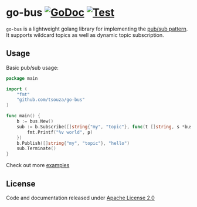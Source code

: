 # go-bus [![GoDoc](https://godoc.org/github.com/tsouza/go-bus?status.svg)](https://godoc.org/github.com/tsouza/go-bus) [![Test](https://github.com/qryio/go-bus/actions/workflows/test.yml/badge.svg)](https://github.com/qryio/go-bus/actions/workflows/test.yml)

`go-bus` is a lightweight golang library for implementing the [pub/sub pattern](https://en.wikipedia.org/wiki/Publish%E2%80%93subscribe_pattern). It supports wildcard topics as well as dynamic topic subscription.

## Usage

Basic pub/sub usage:

```go
package main

import (
	"fmt"
	"github.com/tsouza/go-bus"
)

func main() {
	b := bus.New()
	sub := b.Subscribe([]string{"my", "topic"}, func(t []string, s *bus.Subscription, p interface{}) {
		fmt.Printf("%v world", p)
	})
	b.Publish([]string{"my", "topic"}, "hello")
	sub.Terminate()
}
```

Check out more [examples](examples)

## License

Code and documentation released under [Apache License 2.0](LICENSE)